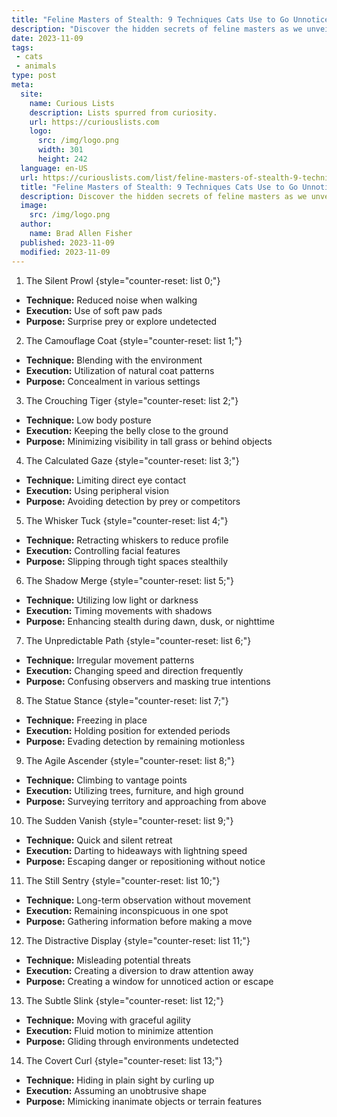 ```yaml
---
title: "Feline Masters of Stealth: 9 Techniques Cats Use to Go Unnoticed"
description: "Discover the hidden secrets of feline masters as we unveil 9 astonishing techniques cats employ to remain unnoticed, leaving you utterly curious."
date: 2023-11-09
tags:
 - cats
 - animals
type: post
meta:
  site:
    name: Curious Lists
    description: Lists spurred from curiosity.
    url: https://curiouslists.com
    logo:
      src: /img/logo.png
      width: 301
      height: 242
  language: en-US
  url: https://curiouslists.com/list/feline-masters-of-stealth-9-techniques-cats-use-to-go-unnoticed
  title: "Feline Masters of Stealth: 9 Techniques Cats Use to Go Unnoticed"
  description: Discover the hidden secrets of feline masters as we unveil 9 astonishing techniques cats employ to remain unnoticed, leaving you utterly curious.
  image:
    src: /img/logo.png
  author:
    name: Brad Allen Fisher
  published: 2023-11-09
  modified: 2023-11-09
---
```



1. The Silent Prowl {style="counter-reset: list 0;"}
  - **Technique:** Reduced noise when walking
  - **Execution:** Use of soft paw pads
  - **Purpose:** Surprise prey or explore undetected

2. The Camouflage Coat {style="counter-reset: list 1;"}
  - **Technique:** Blending with the environment
  - **Execution:** Utilization of natural coat patterns
  - **Purpose:** Concealment in various settings

3. The Crouching Tiger {style="counter-reset: list 2;"}
  - **Technique:** Low body posture
  - **Execution:** Keeping the belly close to the ground
  - **Purpose:** Minimizing visibility in tall grass or behind objects

4. The Calculated Gaze {style="counter-reset: list 3;"}
  - **Technique:** Limiting direct eye contact
  - **Execution:** Using peripheral vision
  - **Purpose:** Avoiding detection by prey or competitors

5. The Whisker Tuck {style="counter-reset: list 4;"}
  - **Technique:** Retracting whiskers to reduce profile
  - **Execution:** Controlling facial features
  - **Purpose:** Slipping through tight spaces stealthily

6. The Shadow Merge {style="counter-reset: list 5;"}
  - **Technique:** Utilizing low light or darkness
  - **Execution:** Timing movements with shadows
  - **Purpose:** Enhancing stealth during dawn, dusk, or nighttime

7. The Unpredictable Path {style="counter-reset: list 6;"}
  - **Technique:** Irregular movement patterns
  - **Execution:** Changing speed and direction frequently
  - **Purpose:** Confusing observers and masking true intentions

8. The Statue Stance {style="counter-reset: list 7;"}
  - **Technique:** Freezing in place
  - **Execution:** Holding position for extended periods
  - **Purpose:** Evading detection by remaining motionless

9. The Agile Ascender {style="counter-reset: list 8;"}
  - **Technique:** Climbing to vantage points
  - **Execution:** Utilizing trees, furniture, and high ground
  - **Purpose:** Surveying territory and approaching from above

10. The Sudden Vanish {style="counter-reset: list 9;"}
  - **Technique:** Quick and silent retreat
  - **Execution:** Darting to hideaways with lightning speed
  - **Purpose:** Escaping danger or repositioning without notice

11. The Still Sentry {style="counter-reset: list 10;"}
  - **Technique:** Long-term observation without movement
  - **Execution:** Remaining inconspicuous in one spot
  - **Purpose:** Gathering information before making a move

12. The Distractive Display {style="counter-reset: list 11;"}
  - **Technique:** Misleading potential threats
  - **Execution:** Creating a diversion to draw attention away
  - **Purpose:** Creating a window for unnoticed action or escape

13. The Subtle Slink {style="counter-reset: list 12;"}
  - **Technique:** Moving with graceful agility
  - **Execution:** Fluid motion to minimize attention
  - **Purpose:** Gliding through environments undetected

14. The Covert Curl {style="counter-reset: list 13;"}
  - **Technique:** Hiding in plain sight by curling up
  - **Execution:** Assuming an unobtrusive shape
  - **Purpose:** Mimicking inanimate objects or terrain features